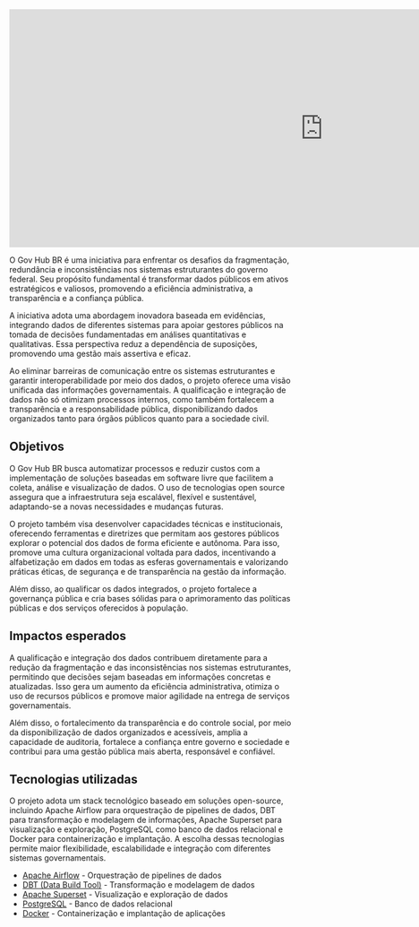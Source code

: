 <iframe width="1120" height="425" src="https://www.youtube.com/embed/Mu8j3pcBHbk?si=j1nGz2zYI-w8pd6E" title="YouTube video player" frameborder="0" allow="accelerometer; autoplay; clipboard-write; encrypted-media; gyroscope; picture-in-picture; web-share" referrerpolicy="strict-origin-when-cross-origin" allowfullscreen></iframe>

O Gov Hub BR é uma iniciativa para enfrentar os desafios da fragmentação, redundância e inconsistências nos sistemas estruturantes do governo federal. Seu propósito fundamental é transformar dados públicos em ativos estratégicos e valiosos, promovendo a eficiência administrativa, a transparência e a confiança pública.

A iniciativa adota uma abordagem inovadora baseada em evidências, integrando dados de diferentes sistemas para apoiar gestores públicos na tomada de decisões fundamentadas em análises quantitativas e qualitativas. Essa perspectiva reduz a dependência de suposições, promovendo uma gestão mais assertiva e eficaz.

Ao eliminar barreiras de comunicação entre os sistemas estruturantes e garantir interoperabilidade por meio dos dados, o projeto oferece uma visão unificada das informações governamentais. A qualificação e integração de dados não só otimizam processos internos, como também fortalecem a transparência e a responsabilidade pública, disponibilizando dados organizados tanto para órgãos públicos quanto para a sociedade civil.

## Objetivos

O Gov Hub BR busca automatizar processos e reduzir custos com a implementação de soluções baseadas em software livre que facilitem a coleta, análise e visualização de dados. O uso de tecnologias open source assegura que a infraestrutura seja escalável, flexível e sustentável, adaptando-se a novas necessidades e mudanças futuras.

O projeto também visa desenvolver capacidades técnicas e institucionais, oferecendo ferramentas e diretrizes que permitam aos gestores públicos explorar o potencial dos dados de forma eficiente e autônoma. Para isso, promove uma cultura organizacional voltada para dados, incentivando a alfabetização em dados em todas as esferas governamentais e valorizando práticas éticas, de segurança e de transparência na gestão da informação.

Além disso, ao qualificar os dados integrados, o projeto fortalece a governança pública e cria bases sólidas para o aprimoramento das políticas públicas e dos serviços oferecidos à população.

## Impactos esperados

A qualificação e integração dos dados contribuem diretamente para a redução da fragmentação e das inconsistências nos sistemas estruturantes, permitindo que decisões sejam baseadas em informações concretas e atualizadas. Isso gera um aumento da eficiência administrativa, otimiza o uso de recursos públicos e promove maior agilidade na entrega de serviços governamentais.

Além disso, o fortalecimento da transparência e do controle social, por meio da disponibilização de dados organizados e acessíveis, amplia a capacidade de auditoria, fortalece a confiança entre governo e sociedade e contribui para uma gestão pública mais aberta, responsável e confiável.

## Tecnologias utilizadas

O projeto adota um stack tecnológico baseado em soluções open-source, incluindo Apache Airflow para orquestração de pipelines de dados, DBT para transformação e modelagem de informações, Apache Superset para visualização e exploração, PostgreSQL como banco de dados relacional e Docker para containerização e implantação. A escolha dessas tecnologias permite maior flexibilidade, escalabilidade e integração com diferentes sistemas governamentais.  

- [Apache Airflow](https://airflow.apache.org/) - Orquestração de pipelines de dados
- [DBT (Data Build Tool)](https://www.getdbt.com/) - Transformação e modelagem de dados
- [Apache Superset](https://superset.apache.org/) - Visualização e exploração de dados
- [PostgreSQL](https://www.postgresql.org/) - Banco de dados relacional
- [Docker](https://www.docker.com/) - Containerização e implantação de aplicações
